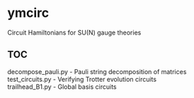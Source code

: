 # ymcirc
Circuit Hamiltonians for SU(N) gauge theories

## TOC
decompose_pauli.py - Pauli string decomposition of matrices  
test_circuits.py - Verifying Trotter evolution circuits  
trailhead_B1.py - Global basis circuits
